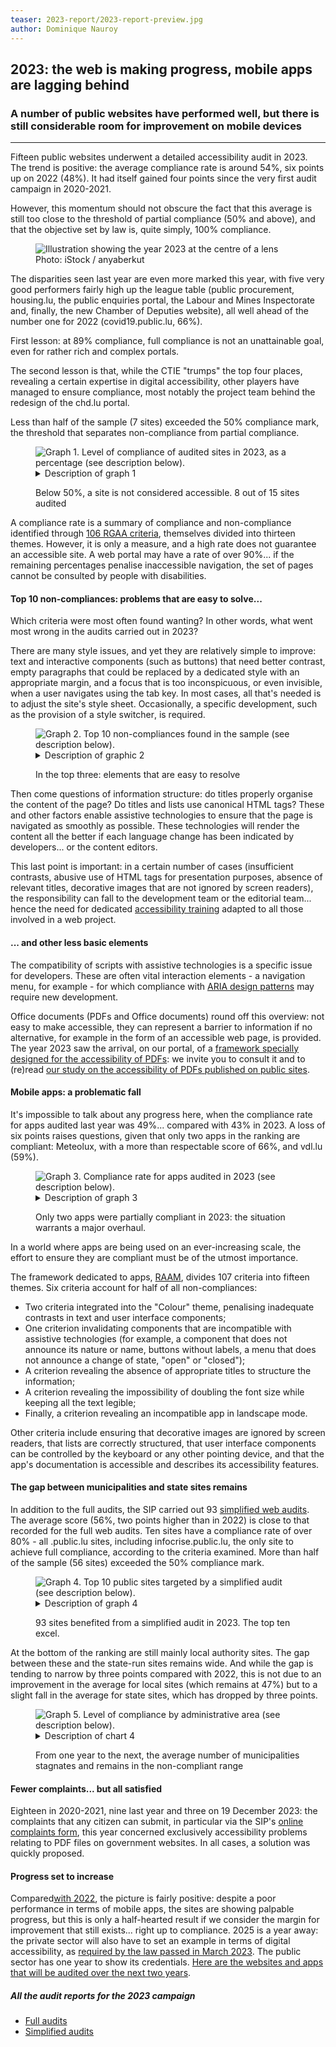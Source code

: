 ```yaml
---
teaser: 2023-report/2023-report-preview.jpg
author: Dominique Nauroy
---
```

<script src="../../../../content/fr/news/2024-01-22-rapport2023.js"></script>
<h2>2023: the web is making progress, mobile apps are lagging behind</h2>
<h3>A number of public websites have performed well, but there is still considerable room for improvement on mobile devices</h3>
<hr>
<div class="intro">
    <p>Fifteen public websites underwent a detailed accessibility audit in 2023. The trend is positive: the average compliance rate is around 54%, six points up on 2022 (48%). It had itself gained four points since the very first audit campaign in 2020-2021.</p>
</div>
<p>However, this momentum should not obscure the fact that this average is still too close to the threshold of partial compliance (50% and above), and that the objective set by law is, quite simply, 100% compliance.</p>
<figure role="group" aria-label="Photo: iStock / burcu demir" class="pic">
    <img src="../../../../content/fr/news/img/2023-report/2023-report.jpg" alt="Illustration showing the year 2023 at the centre of a lens">
    <figcaption>Photo: iStock / anyaberkut</figcaption>
</figure>
<p>The disparities seen last year are even more marked this year, with five very good performers fairly high up the league table (public procurement, housing.lu, the public enquiries portal, the Labour and Mines Inspectorate and, finally, the new Chamber of Deputies website), all well ahead of the number one for 2022 (covid19.public.lu, 66%).</p>
<p>First lesson: at 89% compliance, full compliance is not an unattainable goal, even for rather rich and complex portals.</p>
<p>The second lesson is that, while the CTIE "trumps" the top four places, revealing a certain expertise in digital accessibility, other players have managed to ensure compliance, most notably the project team behind the redesign of the chd.lu portal.</p>
<p>Less than half of the sample (7 sites) exceeded the 50% compliance mark, the threshold that separates non-compliance from partial compliance.</p>
<figure class="chart">
    <div id="full_compliance">
        <img src="../../../../content/fr/news/img/2023-report/2023_full_compliance.svg" alt="Graph 1. Level of compliance of audited sites in 2023, as a percentage (see description below).">
    </div>
    <details>
        <summary>Description of graph 1</summary>
        <p>This bar chart shows fifteen public sites targeted for full audits in 2023 in descending order of compliance with the RGAA criteria, from marches.public.lu (89%) to liser.lu (27%).</p>
    </details>
    <p>Below 50%, a site is not considered accessible. 8 out of 15 sites audited</p>
</figure>
<p>A compliance rate is a summary of compliance and non-compliance identified through <a href="https://accessibilite.public.lu/en/rgaa4.1.2/criteres.html">106 RGAA criteria</a>, themselves divided into thirteen themes. However, it is only a measure, and a high rate does not guarantee an accessible site. A web portal may have a rate of over 90%... if the remaining percentages penalise inaccessible navigation, the set of pages cannot be consulted by people with disabilities.</p>
<h4>Top 10 non-compliances: problems that are easy to solve...</h4>
<p>Which criteria were most often found wanting? In other words, what went most wrong in the audits carried out in 2023?</p>
<p>There are many style issues, and yet they are relatively simple to improve: text and interactive components (such as buttons) that need better contrast, empty paragraphs that could be replaced by a dedicated style with an appropriate margin, and a focus that is too inconspicuous, or even invisible, when a user navigates using the tab key. In most cases, all that's needed is to adjust the site's style sheet. Occasionally, a specific development, such as the provision of a <span lang="en">style switcher</span>, is required.</p>
<figure class="chart">
    <div id="full_themes">
        <img src="../../../../content/fr/news/img/2023-report/2023_full_themes.svg" alt="Graph 2. Top 10 non-compliances found in the sample (see description below).">
    </div>
    <details>
        <summary>Description of graphic 2</summary>
        <p>This bar chart shows the ten of the 106 RGAA criteria most frequently cited in the audits carried out on fifteen public sites in 2023.</p>
    </details>
    <p>In the top three: elements that are easy to resolve</p>
</figure>
<p>Then come questions of information structure: do titles properly organise the content of the page? Do titles and lists use canonical HTML tags? These and other factors enable assistive technologies to ensure that the page is navigated as smoothly as possible. These technologies will render the content all the better if each language change has been indicated by developers... or the content editors.</p>
<p>This last point is important: in a certain number of cases (insufficient contrasts, abusive use of HTML tags for presentation purposes, absence of relevant titles, decorative images that are not ignored by screen readers), the responsibility can fall to the development team or the editorial team... hence the need for dedicated <a href="https://fonction-publique.public.lu/fr/formation-developpement/catalogue-formations/secteur-etatique/04organisat/04-6-egalch/et_04-6-3-27.html">accessibility training</a> adapted to all those involved in a web project.</p>
<h4>... and other less basic elements</h4>
<p>The compatibility of scripts with assistive technologies is a specific issue for developers. These are often vital interaction elements - a navigation menu, for example - for which compliance with <a href="https://www.w3.org/WAI/ARIA/apg/patterns/">ARIA design patterns</a> may require new development.</p>
<p>Office documents (PDFs and Office documents) round off this overview: not easy to make accessible, they can represent a barrier to information if no alternative, for example in the form of an accessible web page, is provided. The year 2023 saw the arrival, on our portal, of a <a href="https://accessibilite.public.lu/en/rapdf1/referentiel-technique.html">framework specially designed for the accessibility of PDFs</a>: we invite you to consult it and to (re)read <a href="https://accessibilite.public.lu/en/news/2023-04-28-des-pdf-majoritairement-inaccessibles.html">our study on the accessibility of PDFs published on public sites</a>.</p>
<h4>Mobile apps: a problematic fall</h4>
<p>It's impossible to talk about any progress here, when the compliance rate for apps audited last year was 49%... compared with 43% in 2023. A loss of six points raises questions, given that only two apps in the ranking are compliant: Meteolux, with a more than respectable score of 66%, and vdl.lu (59%).</p>
<figure class="chart">
    <div id="full_app_compliance">
        <img src="../../../../content/fr/news/img/2023-report/2023_full_app_compliance.svg" alt="Graph 3. Compliance rate for apps audited in 2023 (see description below).">
    </div>
    <details>
        <summary>Description of graph 3</summary>
        <p>This bar chart shows six public apps targeted for full audits in 2023 in descending order of compliance with RAAM criteria, from the Meteolux app on Android (66%) to the LLO app on iOS (26%).</p>
    </details>
    <p>Only two apps were partially compliant in 2023: the situation warrants a major overhaul.</p>
</figure>
<p>In a world where apps are being used on an ever-increasing scale, the effort to ensure they are compliant must be of the utmost importance.</p>
<p>The framework dedicated to apps, <a href="https://accessibilite.public.lu/en/raam1/referentiel-technique.html">RAAM</a>, divides 107 criteria into fifteen themes. Six criteria account for half of all non-compliances:</p>
<ul>
    <li>Two criteria integrated into the "Colour" theme, penalising inadequate contrasts in text and user interface components;</li>
    <li>One criterion invalidating components that are incompatible with assistive technologies (for example, a component that does not announce its nature or name, buttons without labels, a menu that does not announce a change of state, "open" or "closed");</li>
    <li>A criterion revealing the absence of appropriate titles to structure the information;</li>
    <li>A criterion revealing the impossibility of doubling the font size while keeping all the text legible;</li>
    <li>Finally, a criterion revealing an incompatible app in landscape mode.</li>
</ul>
<p>Other criteria include ensuring that decorative images are ignored by screen readers, that lists are correctly structured, that user interface components can be controlled by the keyboard or any other pointing device, and that the app's documentation is accessible and describes its accessibility features.</p>
<h4>The gap between municipalities and state sites remains</h4>
<p>In addition to the full audits, the SIP carried out 93 <a href="https://accessibilite.public.lu/en/monitoring/controle-simplifie.html">simplified web audits</a>. The average score (56%, two points higher than in 2022) is close to that recorded for the full web audits. Ten sites have a compliance rate of over 80% - all .public.lu sites, including infocrise.public.lu, the only site to achieve full compliance, according to the criteria examined. More than half of the sample (56 sites) exceeded the 50% compliance mark.</p>
<figure class="chart">
    <div id="simple_compliance_top10">
        <img src="../../../../content/fr/news/img/2023-report/2023_simple_compliance_top10.svg" alt="Graph 4. Top 10 public sites targeted by a simplified audit (see description below).">
    </div>
    <details>
        <summary>Description of graph 4</summary>
        <p>This bar chart shows, in descending order, the compliance rates of the top ten sites from the sample of 93 sites analysed in 2023 as part of the simplified audit campaign, from infocrise.public.lu (100%) to justice.public.lu (81%).</p>
    </details>
    <p>93 sites benefited from a simplified audit in 2023. The top ten excel.</p>
</figure>
<p>At the bottom of the ranking are still mainly local authority sites. The gap between these and the state-run sites remains wide. And while the gap is tending to narrow by three points compared with 2022, this is not due to an improvement in the average for local sites (which remains at 47%) but to a slight fall in the average for state sites, which has dropped by three points.</p>
<figure class="chart">
    <div id="simple_compliance">
        <img src="../../../../content/fr/news/img/2023-report/2023_simple_compliance.svg" alt="Graph 5. Level of compliance by administrative area (see description below).">
    </div>
    <details>
        <summary>Description of chart 4</summary>
        <p>This column chart shows the average levels of compliance with the RGAA criteria according to whether the site belongs to the State domain (64%), the local level (communes, communal unions, etc.: 47%) or another level (public establishments and similar bodies: 49%), among 93 public sites targeted for simplified audits in 2023.</p>
    </details>
    <p>From one year to the next, the average number of municipalities stagnates and remains in the non-compliant range</p>
</figure>
<h4>Fewer complaints... but all satisfied</h4>
<p>Eighteen in 2020-2021, nine last year and three on 19 December 2023: the complaints that any citizen can submit, in particular via the SIP's <a href="https://sip.gouvernement.lu/fr/support/reclamation-accessibilite.html">online complaints form</a>, this year concerned exclusively accessibility problems relating to PDF files on government websites. In all cases, a solution was quickly proposed.</p>
<h4>Progress set to increase</h4>
<p>Compared<a href="https://accessibilite.public.lu/en/news/2023-02-20-rapport2022.html">with 2022</a>, the picture is fairly positive: despite a poor performance in terms of mobile apps, the sites are showing palpable progress, but this is only a half-hearted result if we consider the margin for improvement that still exists... right up to compliance. 2025 is a year away: the private sector will also have to set an example in terms of digital accessibility, as <a href="https://accessibilite.public.lu/en/news/2023-02-27-european_accessibility_act.html">required by the law passed in March 2023</a>. The public sector has one year to show its credentials. <a href="https://accessibilite.public.lu/en/news/2023-12-19-2024-2025-samples.html">Here are the websites and apps that will be audited over the next two years</a>.</p>
<aside class="more">
    <h5>All the audit reports for the 2023 campaign</h5>
    <ul>
        <li><a href="https://data.public.lu/en/datasets/audits-complets-de-laccessibilite-numerique-2023/">Full audits</a></li>
        <li><a href="https://data.public.lu/en/datasets/audits-simplifies-de-laccessibilite-numerique-2023/">Simplified audits</a></li>
    </ul>
</aside>